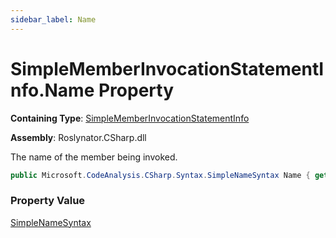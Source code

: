 ```yaml
---
sidebar_label: Name
---
```


# SimpleMemberInvocationStatementInfo\.Name Property

**Containing Type**: [SimpleMemberInvocationStatementInfo](../index.md)

**Assembly**: Roslynator\.CSharp\.dll

  
The name of the member being invoked\.

```csharp
public Microsoft.CodeAnalysis.CSharp.Syntax.SimpleNameSyntax Name { get; }
```

### Property Value

[SimpleNameSyntax](https://docs.microsoft.com/en-us/dotnet/api/microsoft.codeanalysis.csharp.syntax.simplenamesyntax)

